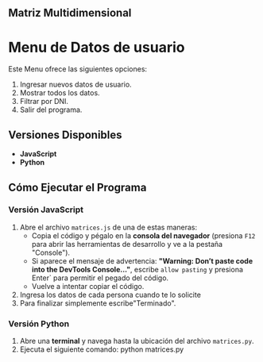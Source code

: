 ## Matriz Multidimensional 

# Menu de Datos de usuario

Este Menu ofrece las siguientes opciones:
1. Ingresar nuevos datos de usuario.
2. Mostrar todos los datos.
3. Filtrar por DNI.
4. Salir del programa.

## Versiones Disponibles  

- **JavaScript**
- **Python**


## Cómo Ejecutar el Programa

### Versión JavaScript

1. Abre el archivo `matrices.js` de una de estas maneras:
   - Copia el código y pégalo en la **consola del navegador** (presiona `F12` para abrir las herramientas de desarrollo y ve a la pestaña "Console").
   - Si aparece el mensaje de advertencia: **"Warning: Don’t paste code into the DevTools Console..."**, escribe `allow pasting` y presiona Enter` para permitir el pegado del código.
   - Vuelve a intentar copiar el código.
2. Ingresa los datos de cada persona cuando te lo solicite
3. Para finalizar simplemente escribe"Terminado".

### Versión Python

1. Abre una **terminal** y navega hasta la ubicación del archivo `matrices.py`.
2. Ejecuta el siguiente comando:
   python matrices.py
